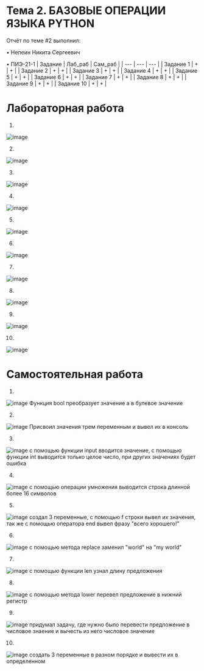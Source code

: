 # Тема 2. БАЗОВЫЕ ОПЕРАЦИИ ЯЗЫКА PYTHON
Отчёт по теме #2 выполнил:

• Непеин Никита Сергеевич

• ПИЭ-21-1
| Задание | Лаб_раб | Сам_раб |
| --- | --- | --- |
| Задание 1 | + | + |
| Задание 2 | + | + |
| Задание 3 | + | + |
| Задание 4 | + | + |
| Задание 5 | + | + |
| Задание 6 | + | + |
| Задание 7 | + | + |
| Задание 8 | + | + |
| Задание 9 | + | + |
| Задание 10 | + | + |

# Лабораторная работа

1. 
![image](https://github.com/yarcheee/Software_Engineering/assets/99402010/ae2bfca2-520a-4aee-87db-82f8b6454708)

2.
 ![image](https://github.com/yarcheee/Software_Engineering/assets/99402010/9938b045-14b5-4674-9a7d-fe45a389a586)

3.
 ![image](https://github.com/yarcheee/Software_Engineering/assets/99402010/7494376e-4511-4e43-a800-76f8bbabef86)

4.
 ![image](https://github.com/yarcheee/Software_Engineering/assets/99402010/962adb34-4fa8-4d58-b2c3-3691a23d41e7)

5.
 ![image](https://github.com/yarcheee/Software_Engineering/assets/99402010/0f5d7f8b-23a6-4c51-b6a1-b8a68592d4f7)

6.
 ![image](https://github.com/yarcheee/Software_Engineering/assets/99402010/04ffb967-4564-4839-a41c-016e050d6020)

7.
 ![image](https://github.com/yarcheee/Software_Engineering/assets/99402010/aa4429eb-10a4-4509-868f-9c3d2ba87881)

8.
 ![image](https://github.com/yarcheee/Software_Engineering/assets/99402010/6035efbf-aba8-4766-8ddd-dbbced0266c8)

9.
 ![image](https://github.com/yarcheee/Software_Engineering/assets/99402010/afd8a905-edce-4f76-b1e1-b51cfa3d22e4)

10.
 ![image](https://github.com/yarcheee/Software_Engineering/assets/99402010/bd9b940c-419a-48ae-a53c-b0622de8cd8b)

# Самостоятельная работа

1.
 ![image](https://github.com/yarcheee/Software_Engineering/assets/99402010/74115c16-72fd-42a8-a244-85fc2f07947a)
Функция bool преобразует значение а в булевое значение

2.
 ![image](https://github.com/yarcheee/Software_Engineering/assets/99402010/b3078d38-62ae-4735-9e0f-3e8061a1d6f9)
Присвоил значения трем переменным и вывел их в консоль

3.
 ![image](https://github.com/yarcheee/Software_Engineering/assets/99402010/9b706eeb-01ae-4c84-9a46-28019621c4b6)
с помощью функции input вводится значение, с помощью функции int выводится только целое число, при других значениях будет ошибка

4.
 ![image](https://github.com/yarcheee/Software_Engineering/assets/99402010/5c9f9a49-4ce9-44d5-9900-46d88bddde4a)
с помощью операции умножения выводится строка длинной более 16 символов

5.
 ![image](https://github.com/yarcheee/Software_Engineering/assets/99402010/a041f3d3-b036-41e4-9fb3-f58d3062b59f)
создал 3 переменные, с помощью f строки вывел их значения, так же с помощью оператора end вывел фразу "всего хорошего!"

6.
 ![image](https://github.com/yarcheee/Software_Engineering/assets/99402010/39a2b4dd-794a-4775-b576-2e03a3b25dd4)
с помощью метода replace заменил "world" на "my world"

7.
 ![image](https://github.com/yarcheee/Software_Engineering/assets/99402010/8b7062e3-c90d-4579-b812-7ca5adb0bec0)
с помощью функции len узнал длину предложения

8.
 ![image](https://github.com/yarcheee/Software_Engineering/assets/99402010/a554cac7-8e89-4865-8615-ac9e45acdd56)
с помощью метода lower перевел предложение в нижний регистр

9.
 ![image](https://github.com/yarcheee/Software_Engineering/assets/99402010/f2986039-8d2e-47f5-bb39-5f32f28d5c96)
придумал задачу, где нужно было перевести предложение в числовое знаение и вычесть из него числовое значение

10.
 ![image](https://github.com/yarcheee/Software_Engineering/assets/99402010/fabc6313-e61c-4b46-b3d3-6441a9a067a1)
создать 3 переменные в разном порядке и вывести их в определенном
